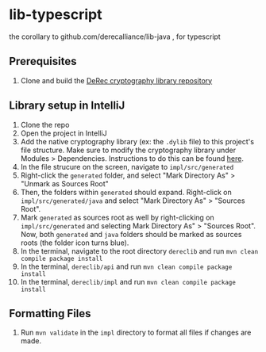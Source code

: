 # lib-typescript
 the corollary to github.com/derecalliance/lib-java , for typescript
## Prerequisites
1. Clone and build the [DeRec cryptography library repository](https://github.com/derecalliance/cryptography)

## Library setup in IntelliJ
1. Clone the repo
2. Open the project in IntelliJ
3. Add the native cryptography library (ex: the `.dylib` file) to this project's file structure. Make sure to modify the cryptography library under Modules > Dependencies. Instructions to do this can be found [here](https://www.jetbrains.com/help/idea/library.html#add_classes_to_libraries).
4. In the file strucure on the screen, navigate to `impl/src/generated`
5. Right-click the `generated` folder, and select "Mark Directory As" > "Unmark as Sources Root"
6. Then, the folders within `generated` should expand. Right-click on `impl/src/generated/java` and select "Mark
   Directory As" > "Sources Root".
7. Mark `generated` as sources root as well by right-clicking on `impl/src/generated` and selecting Mark Directory
   As" > "Sources Root". Now, both `generated` and `java` folders should be marked as sources roots (the folder icon turns blue).
8. In the terminal, navigate to the root directory `dereclib`  and run `mvn clean compile package install`
9. In the terminal, `dereclib/api` and run `mvn clean compile package install`
10. In the terminal, `dereclib/impl` and run `mvn clean compile package install`

## Formatting Files
1. Run `mvn validate` in the `impl` directory to format all files if changes are made.
